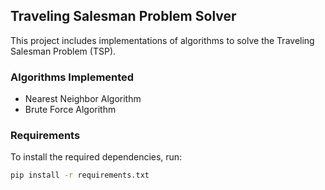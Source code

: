 ## Traveling Salesman Problem Solver

This project includes implementations of algorithms to solve the Traveling Salesman Problem (TSP).

### Algorithms Implemented

- Nearest Neighbor Algorithm
- Brute Force Algorithm

### Requirements

To install the required dependencies, run:

```sh
pip install -r requirements.txt